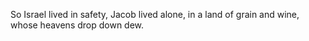 So Israel lived in safety, Jacob lived alone, in a land of grain and wine, whose heavens drop down dew.

